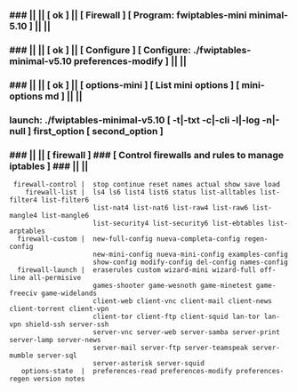 ### ### || || [ ok ] || [ Firewall ] [ Program: fwiptables-mini minimal-5.10 ] || ||
### ### || || [ ok ] || [ Configure ] [ Configure: ./fwiptables-minimal-v5.10 preferences-modify ] || ||
### ### || || [ ok ] || [ options-mini ] [ List mini options ] [ mini-options md ] || ||
###  launch: ./fwiptables-minimal-v5.10 [ -t|-txt -c|-cli -l|-log -n|-null ] first_option [ second_option ]          
### ### || || [ firewall ]  ### [  Control firewalls and rules to manage iptables ] ### || ||               
     firewall-control |  stop continue reset names actual show save load                              
        firewall-list |  ls4 ls6 list4 list6 status list-alltables list-filter4 list-filter6          
                         list-nat4 list-nat6 list-raw4 list-raw6 list-mangle4 list-mangle6            
                         list-security4 list-security6 list-ebtables list-arptables                   
      firewall-custom |  new-full-config nueva-completa-config regen-config                           
                         new-mini-config nueva-mini-config examples-config                            
                         show-config modify-config del-config names-config                            
      firewall-launch |  eraserules custom wizard-mini wizard-full off-line all-permisive             
                         games-shooter game-wesnoth game-minetest game-freeciv game-widelands         
                         client-web client-vnc client-mail client-news client-torrent client-vpn      
                         client-tor client-ftp client-squid lan-tor lan-vpn shield-ssh server-ssh     
                         server-vnc server-web server-samba server-print server-lamp server-news      
                         server-mail server-ftp server-teamspeak server-mumble server-sql             
                         server-asterisk server-squid                                                 
       options-state  |  preferences-read preferences-modify preferences-regen version notes          

